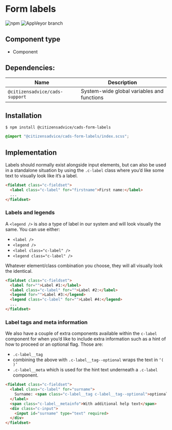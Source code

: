# Form labels

![npm](https://img.shields.io/npm/v/:package.svg)
![AppVeyor branch](https://img.shields.io/appveyor/ci/:user/:repo/:branch.svg)

## Component type

- Component

## Dependencies:

| Name                           | Description                                |
| ------------------------------ | ------------------------------------------ |
| `@citizensadvice/cads-support` | System-wide global variables and functions |

## Installation

```
$ npm install @citizensadvice/cads-form-labels
```

```scss
@import "@citizensadvice/cads-form-labels/index.scss";
```

## Implementation

Labels should normally exist alongside input elements, but can also be used in a standalone situation by using the `.c-label` class where you’d like some text to visually look like it’s a label.

<!-- prettier-ignore-start -->
```html
<fieldset class="c-fieldset">
  <label class="c-label" for="firstname">First name:</label>
  ...
</fieldset>
```
<!-- prettier-ignore-end -->

### Labels and legends

A `<legend />` is also a type of label in our system and will look visually the same. You can use either:

- `<label />`
- `<legend />`
- `<label class="c-label" />`
- `<legend class="c-label" />`

Whatever element/class combination you choose, they will all visually look the identical.

<!-- prettier-ignore-start -->
```html
<fieldset class="c-fieldset">
  <label for="">Label #1:</label>
  <label class="c-label" for="">Label #2:</label>
  <legend for="">Label #3:</legend>
  <legend class="c-label" for="">Label #4:</legend>
  ...
</fieldset>
```
<!-- prettier-ignore-end -->

### Label tags and meta information

We also have a couple of extra components available within the `c-label` component for when you’d like to include extra information such as a hint of how to proceed or an optional flag. Those are:

- `.c-label__tag`
- combining the above with `.c-label__tag--optional` wraps the text in `‘( )’`
- `.c-label__meta` which is used for the hint text underneath a `.c-label` component.

<!-- prettier-ignore-start -->
```html
<fieldset class="c-fieldset">
  <label class="c-label" for="surname">
    Surname: <span class="c-label__tag c-label__tag--optional">optional</span>
  </label>
  <span class="c-label__metainfo">With additional help text</span>
  <div class="c-input">
    <input id="surname" type="text" required>
  </div>
</fieldset>
```
<!-- prettier-ignore-end -->
